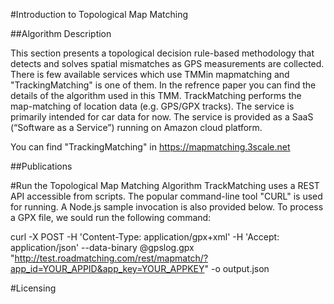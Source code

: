 #Introduction to Topological Map Matching

##Algorithm Description

This section presents a topological decision rule-based methodology that detects and solves spatial mismatches as GPS measurements are collected.
There is few available services which use TMMin mapmatching and "TrackingMatching" is one of them. In the refrence paper you can find the details of the algorithm used in this TMM.
TrackMatching performs the map-matching of location data (e.g. GPS/GPX tracks). The service is primarily intended for car data for now. The service is provided as a SaaS (“Software as a Service”) running on Amazon cloud platform.

You can find "TrackingMatching" in https://mapmatching.3scale.net

##Publications


#Run the Topological Map Matching Algorithm
TrackMatching uses a REST API accessible from scripts. The popular command-line tool "CURL" is used for running. A Node.js sample invocation is also provided below. To process a GPX file, we sould run the following command:

curl -X POST -H 'Content-Type: application/gpx+xml' -H 'Accept: application/json' --data-binary @gpslog.gpx "http://test.roadmatching.com/rest/mapmatch/?app_id=YOUR_APPID&app_key=YOUR_APPKEY" -o output.json

#Licensing


